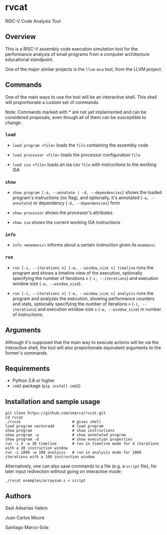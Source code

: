 # rvcat
RISC-V Code Analysis Tool


## Overview
This is a RISC-V assembly code execution simulation tool for the performance
analysis of small programs from a computer architecture educational standpoint.

One of the major similar projects is the `llvm-mca` tool, from the LLVM project.


## Commands
One of the main ways to use the tool will be an interactive shell. This shell
will proportionate a custom set of commands.

Note: Commands marked with * are not yet implemented and can be considered
proposals, even though all of them can be susceptible to change.

### `load`
* `load program <file>` loads the `file` containing the assembly code

* `load processor <file>` loads the processor configuration `file`

* `load isa <file>` loads an isa csv `file` with instructions to the working ISA

### `show`
* `show program [-a, --annotate | -d, --dependencies]` shows the loaded
  program's instructions (no flag), and optionally, it's annotated (`-a,
  --annotate`) or dependency (`-d, --dependencies`) form

* `show processor` shows the processor's attributes

* `show isa` shows the current working ISA instructions

### `info`
* `info <mnemonic>` informs about a certain instruction given its `mnemonic`

### `run`
* `run [-i, --iterations n] [-w, --window_size s] timeline` runs the program and
  shows a timeline view of the execution, optionally specifying the number of
  iterations `n` (`-i, --iterations`) and execution window size (`-w,
  --window_size`).

* `run [-i, --iterations n] [-w, --window_size s] analysis` runs the program and
  analyzes the execution, showing performance counters and stats, optionally
  specifying the number of iterations `n` (`-i, --iterations`) and execution
  window size `s` (`-w, --window_size`) in number of instructions.

## Arguments
Although it's supposed that the main way to execute actions will be via the
interactive shell, the tool will also proportionate equivalent arguments to the
former's commands.


## Requirements
* Python 3.8 or higher
* `cmd2` package (`pip install cmd2`)


## Installation and sample usage
```
git clone https://github.com/smarco/rvcat.git
cd rvcat
./rvcat                       # gives shell
load program vectoradd        # load program
show program                  # show instructions
show program -a               # show annotated program
show program -d               # show execution properties
run -i 4 -w 30 timeline       # run in timeline mode for 4 iterations with a 30 instruction window
run -i 1000 -w 100 analysis   # run in analysis mode for 1000 iterations with a 100 instruction window
```

Alternatively, one can also save commands to a file (e.g. a `script` file),
 for later input redirection without going on interactive mode:
```
./rvcat examples/arraysum.s < script
```

## Authors
Saúl Adserias Valero

Juan Carlos Moure

Santiago Marco-Sola
